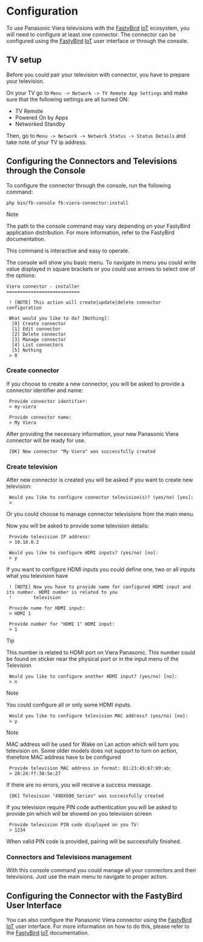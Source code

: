 # Configuration

To use Panasonic Viera televisions with the [FastyBird](https://www.fastybird.com) [IoT](https://en.wikipedia.org/wiki/Internet_of_things) ecosystem, you will need to configure at least one connector.
The connector can be configured using the [FastyBird](https://www.fastybird.com) [IoT](https://en.wikipedia.org/wiki/Internet_of_things) user interface or through the console.

## TV setup

Before you could pair your television with connector, you have to prepare your television.

On your TV go to `Menu -> Network -> TV Remote App Settings` and make sure that the following settings are all turned ON:

* TV Remote
* Powered On by Apps
* Networked Standby

Then, go to `Menu -> Network -> Network Status -> Status Details` and take note of your TV ip address.

## Configuring the Connectors and Televisions through the Console

To configure the connector through the console, run the following command:

```shell
php bin/fb-console fb:viera-connector:install
```

> [!NOTE]
The path to the console command may vary depending on your FastyBird application distribution. For more information, refer to the FastyBird documentation.

This command is interactive and easy to operate.

The console will show you basic menu. To navigate in menu you could write value displayed in square brackets or you
could use arrows to select one of the options:

```
Viera connector - installer
===========================

 ! [NOTE] This action will create|update|delete connector configuration

 What would you like to do? [Nothing]:
  [0] Create connector
  [1] Edit connector
  [2] Delete connector
  [3] Manage connector
  [4] List connectors
  [5] Nothing
 > 0
```

### Create connector

If you choose to create a new connector, you will be asked to provide a connector identifier and name:

```
 Provide connector identifier:
 > my-viera
```

```
 Provide connector name:
 > My Viera
```

After providing the necessary information, your new Panasonic Viera connector will be ready for use.

```
 [OK] New connector "My Viera" was successfully created
```

### Create television

After new connector is created you will be asked if you want to create new television:

```
 Would you like to configure connector television(s)? (yes/no) [yes]:
 > 
```

Or you could choose to manage connector televisions from the main menu.

Now you will be asked to provide some television details:

```
 Provide television IP address:
 > 10.10.0.2
```

```
 Would you like to configure HDMI inputs? (yes/no) [no]:
 > y
```

If you want to configure HDMI inputs you could define one, two or all inputs what you television have

```
 ! [NOTE] Now you have to provide name for configured HDMI input and its number. HDMI number is related to you
 !        television

 Provide name for HDMI input:
 > HDMI 1
```

```
 Provide number for "HDMI 1" HDMI input:
 > 1
```

> [!TIP]
This number is related to HDMI port on Viera Panasonic. This number could be found on sticker near the physical port or in
the input menu of the Television

```
 Would you like to configure another HDMI input? (yes/no) [no]:
 > n
```

> [!NOTE]
You could configure all or only some HDMI inputs.

```
 Would you like to configure television MAC address? (yes/no) [no]:
 > y
```

> [!NOTE]
MAC address will be used for Wake on Lan action which will turn you television on.
Some older models does not support to turn on action, therefore MAC address have to be configured

```
 Provide television MAC address in format: 01:23:45:67:89:ab:
 > 28:24:ff:38:5e:27
```

If there are no errors, you will receive a success message.

```
 [OK] Television "49DX600_Series" was successfully created
```

If you television require PIN code authentication you will be asked to provide pin which will be showed on you television screen

```
 Provide television PIN code displayed on you TV:
 > 1234
```

When valid PIN code is provided, pairing will be successfully finished.

### Connectors and Televisions management

With this console command you could manage all your connectors and their televisions. Just use the main menu to navigate to proper action.

## Configuring the Connector with the FastyBird User Interface

You can also configure the Panasonic Viera connector using the [FastyBird](https://www.fastybird.com) [IoT](https://en.wikipedia.org/wiki/Internet_of_things) user interface. For more information on how to do this,
please refer to the [FastyBird](https://www.fastybird.com) [IoT](https://en.wikipedia.org/wiki/Internet_of_things) documentation.
